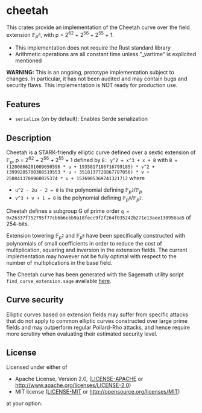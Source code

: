 # cheetah

This crates provide an implementation of the Cheetah curve over the field extension $\mathbb{F}_{p^6}$, with p = 2<sup>62</sup> + 2<sup>56</sup> + 2<sup>55</sup> + 1.

* This implementation does not require the Rust standard library
* Arithmetic operations are all constant time unless "_vartime" is explicited mentioned

**WARNING:** This is an ongoing, prototype implementation subject to changes. In particular, it has not been audited and may contain bugs and security flaws. This implementation is NOT ready for production use.

## Features

* `serialize` (on by default): Enables Serde serialization

## Description

Cheetah is a STARK-friendly elliptic curve defined over a sextic extension of $\mathbb{F}_p$, p = 2<sup>62</sup> + 2<sup>56</sup> + 2<sup>55</sup> + 1 defined by
`E: y^2 = x^3 + x + B` with 
`B = (1200866201009650596 * u + 1935817186716799185) * v^2 + (3999205700308519553 * u + 3518137720867787056) * v + 2508413708960025374 * u + 1526905369741321712`
where
- `u^2 - 2u - 2 = 0` is the polynomial defining $\mathbb{F}_{p^2} / \mathbb{F}_p$
- `v^3 + v + 1 = 0` is the polynomial defining $\mathbb{F}_{p^6} / \mathbb{F}_{p^2}$.

Cheetah defines a subgroup G of prime order `q = 0x26337f752795f77cb6b6ebb9a18fecc9f2f264f035242b271e13aee130956aa5` of 254-bits.

Extension towering $\mathbb{F}_{p^2}$ and $\mathbb{F}_{p^6}$ have been specifically constructed with polynomials of small coefficients in order to reduce the cost of multiplication, squaring and inversion in the extension fields. The current implementation may however not be fully optimal with respect to the number of multiplications in the base field.

The Cheetah curve has been generated with the Sagemath utility script `find_curve_extension.sage` available [here](https://github.com/Nashtare/curve_experiments).


## Curve security

Elliptic curves based on extension fields may suffer from specific attacks that do not apply to common elliptic curves constructed over large prime fields and may outperform regular Pollard-Rho attacks, and hence require more scrutiny when evaluating their estimated security level.

## License

Licensed under either of

 * Apache License, Version 2.0, ([LICENSE-APACHE](LICENSE-APACHE) or http://www.apache.org/licenses/LICENSE-2.0)
 * MIT license ([LICENSE-MIT](LICENSE-MIT) or http://opensource.org/licenses/MIT)

at your option.
